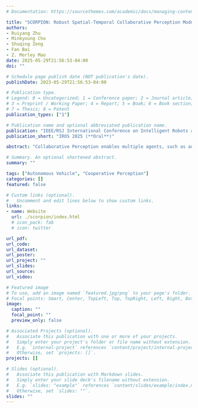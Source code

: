 ```yaml
---
# Documentation: https://sourcethemes.com/academic/docs/managing-content/

title: "SCORPION: Robust Spatial-Temporal Collaborative Perception Model on Lossy Wireless Network"
authors: 
- Ruiyang Zhu
- Minkyoung Cho
- Shuqing Zeng
- Fan Bai
- Z. Morley Mao
date: 2025-05-29T21:56:53-04:00
doi: ""

# Schedule page publish date (NOT publication's date).
publishDate: 2023-05-29T21:56:53-04:00

# Publication type.
# Legend: 0 = Uncategorized; 1 = Conference paper; 2 = Journal article;
# 3 = Preprint / Working Paper; 4 = Report; 5 = Book; 6 = Book section;
# 7 = Thesis; 8 = Patent
publication_types: ["1"]

# Publication name and optional abbreviated publication name.
publication: "IEEE/RSJ International Conference on Intelligent Robots and Systems (IROS) 2025"
publication_short: "IROS 2025 (**Oral**)"

abstract: "Collaborative Perception enables multiple agents, such as autonomous vehicles and infrastructure, to share sensor data via vehicular networks so that each agent gains an extended sensing range and better perception quality. Despite its promising benefits, realizing the full potential of such systems faces significant challenges due to inherent imperfections in underlying system layers, consisting of network layer imperfections and hardware-level noises. Such imperfections and noises include packet loss in vehicular networks, localization errors from GPS measurements, and synchronization errors caused by clock deviation and network latency. To address these challenges, we propose a novel end-to-end collaborative perception framework, SCORPION, that harnesses the AI co-design of the application layer and system layer to tackle the aforementioned imperfections. SCORPION consists of three main components: lost bird’s eye view feature reconstruction (L-BEV-R) recovers lost spatial features during lossy V2X communication, while deformable spatial cross attention (DSCA) and temporal alignment (TA) compensate for localization and synchronization errors in feature fusion. Experimental results on both synthetic and real-world collaborative 3D object detection datasets demonstrate that SCORPION advances the state-of-the-art collaborative perception methods by 5.9 - 13.2 absolute AP on both standard and noisy scenarios."

# Summary. An optional shortened abstract.
summary: ""

tags: ["Autonomous Vehicle", "Cooperative Perception"]
categories: []
featured: false

# Custom links (optional).
#   Uncomment and edit lines below to show custom links.
links:
- name: Website
  url: ./scorpion/index.html
  # icon_pack: fab
  # icon: twitter

url_pdf:
url_code: 
url_dataset: 
url_poster:
url_project: ""
url_slides: 
url_source:
url_video: 

# Featured image
# To use, add an image named `featured.jpg/png` to your page's folder. 
# Focal points: Smart, Center, TopLeft, Top, TopRight, Left, Right, BottomLeft, Bottom, BottomRight.
image:
  caption: ""
  focal_point: ""
  preview_only: false

# Associated Projects (optional).
#   Associate this publication with one or more of your projects.
#   Simply enter your project's folder or file name without extension.
#   E.g. `internal-project` references `content/project/internal-project/index.md`.
#   Otherwise, set `projects: []`.
projects: []

# Slides (optional).
#   Associate this publication with Markdown slides.
#   Simply enter your slide deck's filename without extension.
#   E.g. `slides: "example"` references `content/slides/example/index.md`.
#   Otherwise, set `slides: ""`.
slides: ""
---
```

